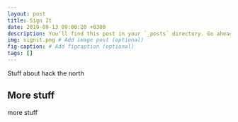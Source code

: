 ```yaml
---
layout: post
title: Sign It
date: 2019-09-13 09:00:20 +0300
description: You’ll find this post in your `_posts` directory. Go ahead and edit it and re-build the site to see your changes. # Add post description (optional)
img: signit.png # Add image post (optional)
fig-caption: # Add figcaption (optional)
tags: []
---
```

Stuff about hack the north

## More stuff
more stuff
